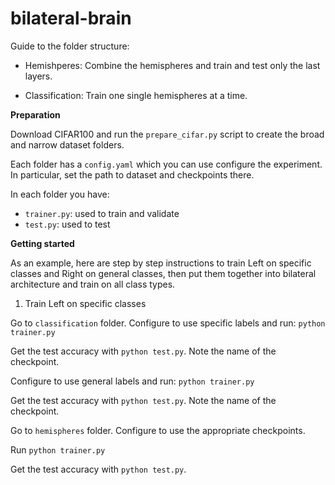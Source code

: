 # bilateral-brain

Guide to the folder structure:

- Hemishperes:
Combine the hemispheres and train and test only the last layers.

- Classification:
Train one single hemispheres at a time.


**Preparation**

Download CIFAR100 and run the `prepare_cifar.py` script to create the broad and narrow dataset folders.

Each folder has a `config.yaml` which you can use configure the experiment.
In particular, set the path to dataset and checkpoints there.

In each folder you have:

- `trainer.py`: used to train and validate
- `test.py`: used to test

**Getting started**

As an example, here are step by step instructions to train Left on specific classes and Right on general classes, then put them together into bilateral architecture and train on all class types.

1. Train Left on specific classes

Go to `classification` folder.
Configure to use specific labels and run:
``python trainer.py``

Get the test accuracy with `python test.py`.
Note the name of the checkpoint.


Configure to use general labels and run:
``python trainer.py``

Get the test accuracy with `python test.py`.
Note the name of the checkpoint.


Go to `hemispheres` folder.
Configure to use the appropriate checkpoints.

Run ``python trainer.py``

Get the test accuracy with `python test.py`.
